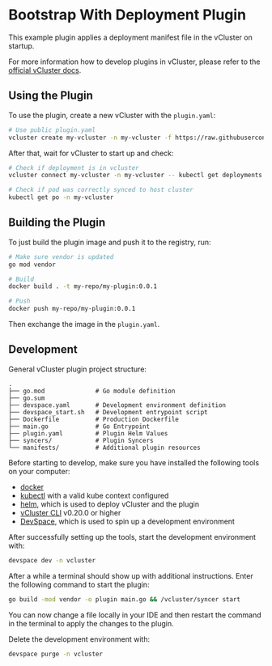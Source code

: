 # Bootstrap With Deployment Plugin

This example plugin applies a deployment manifest file in the vCluster on startup.

For more information how to develop plugins in vCluster, please refer to the
[official vCluster docs](https://www.vcluster.com/docs/plugins/overview).

## Using the Plugin

To use the plugin, create a new vCluster with the `plugin.yaml`:

```bash
# Use public plugin.yaml
vcluster create my-vcluster -n my-vcluster -f https://raw.githubusercontent.com/loft-sh/vcluster-sdk/main/examples/bootstrap-with-deployment/plugin.yaml
```

After that, wait for vCluster to start up and check:

```bash
# Check if deployment is in vcluster
vcluster connect my-vcluster -n my-vcluster -- kubectl get deployments

# Check if pod was correctly synced to host cluster
kubectl get po -n my-vcluster
```

## Building the Plugin

To just build the plugin image and push it to the registry, run:

```bash
# Make sure vendor is updated
go mod vendor

# Build
docker build . -t my-repo/my-plugin:0.0.1

# Push
docker push my-repo/my-plugin:0.0.1
```

Then exchange the image in the `plugin.yaml`.

## Development

General vCluster plugin project structure:

```text
.
├── go.mod              # Go module definition
├── go.sum
├── devspace.yaml       # Development environment definition
├── devspace_start.sh   # Development entrypoint script
├── Dockerfile          # Production Dockerfile 
├── main.go             # Go Entrypoint
├── plugin.yaml         # Plugin Helm Values
├── syncers/            # Plugin Syncers
└── manifests/          # Additional plugin resources
```

Before starting to develop, make sure you have installed the following tools on
your computer:

- [docker](https://docs.docker.com/)
- [kubectl](https://kubernetes.io/docs/tasks/tools/) with a valid kube context configured
- [helm](https://helm.sh/docs/intro/install/), which is used to deploy vCluster
  and the plugin
- [vCluster CLI](https://www.vcluster.com/docs/getting-started/setup) v0.20.0 or
  higher
- [DevSpace](https://devspace.sh/cli/docs/quickstart), which is used to spin up
  a development environment

After successfully setting up the tools, start the development environment with:

```bash
devspace dev -n vcluster
```

After a while a terminal should show up with additional instructions. Enter the
following command to start the plugin:

```bash
go build -mod vendor -o plugin main.go && /vcluster/syncer start
```

You can now change a file locally in your IDE and then restart the command in the
terminal to apply the changes to the plugin.

Delete the development environment with:

```bash
devspace purge -n vcluster
```

